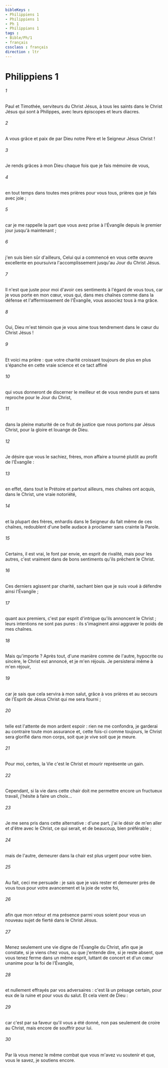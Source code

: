```yaml
---
bibleKeys : 
- Philippiens 1
- Philippiens 1
- Ph 1
- Philippians 1
tags : 
- Bible/Ph/1
- français
cssclass : français
direction : ltr
---
```


# Philippiens 1

###### 1
Paul et Timothée, serviteurs du Christ Jésus, à tous les saints dans le Christ Jésus qui sont à Philippes, avec leurs épiscopes et leurs diacres. 
###### 2
A vous grâce et paix de par Dieu notre Père et le Seigneur Jésus Christ ! 
###### 3
Je rends grâces à mon Dieu chaque fois que je fais mémoire de vous, 
###### 4
en tout temps dans toutes mes prières pour vous tous, prières que je fais avec joie ; 
###### 5
car je me rappelle la part que vous avez prise à l'Évangile depuis le premier jour jusqu'à maintenant ; 
###### 6
j'en suis bien sûr d'ailleurs, Celui qui a commencé en vous cette œuvre excellente en poursuivra l'accomplissement jusqu'au Jour du Christ Jésus. 
###### 7
Il n'est que juste pour moi d'avoir ces sentiments à l'égard de vous tous, car je vous porte en mon cœur, vous qui, dans mes chaînes comme dans la défense et l'affermissement de l'Évangile, vous associez tous à ma grâce. 
###### 8
Oui, Dieu m'est témoin que je vous aime tous tendrement dans le cœur du Christ Jésus ! 
###### 9
Et voici ma prière : que votre charité croissant toujours de plus en plus s'épanche en cette vraie science et ce tact affiné 
###### 10
qui vous donneront de discerner le meilleur et de vous rendre purs et sans reproche pour le Jour du Christ, 
###### 11
dans la pleine maturité de ce fruit de justice que nous portons par Jésus Christ, pour la gloire et louange de Dieu. 
###### 12
Je désire que vous le sachiez, frères, mon affaire a tourné plutôt au profit de l'Évangile : 
###### 13
en effet, dans tout le Prétoire et partout ailleurs, mes chaînes ont acquis, dans le Christ, une vraie notoriété, 
###### 14
et la plupart des frères, enhardis dans le Seigneur du fait même de ces chaînes, redoublent d'une belle audace à proclamer sans crainte la Parole. 
###### 15
Certains, il est vrai, le font par envie, en esprit de rivalité, mais pour les autres, c'est vraiment dans de bons sentiments qu'ils prêchent le Christ. 
###### 16
Ces derniers agissent par charité, sachant bien que je suis voué à défendre ainsi l'Évangile ; 
###### 17
quant aux premiers, c'est par esprit d'intrigue qu'ils annoncent le Christ ; leurs intentions ne sont pas pures : ils s'imaginent ainsi aggraver le poids de mes chaînes. 
###### 18
Mais qu'importe ? Après tout, d'une manière comme de l'autre, hypocrite ou sincère, le Christ est annoncé, et je m'en réjouis. Je persisterai même à m'en réjouir, 
###### 19
car je sais que cela servira à mon salut, grâce à vos prières et au secours de l'Esprit de Jésus Christ qui me sera fourni ; 
###### 20
telle est l'attente de mon ardent espoir : rien ne me confondra, je garderai au contraire toute mon assurance et, cette fois-ci comme toujours, le Christ sera glorifié dans mon corps, soit que je vive soit que je meure. 
###### 21
Pour moi, certes, la Vie c'est le Christ et mourir représente un gain. 
###### 22
Cependant, si la vie dans cette chair doit me permettre encore un fructueux travail, j'hésite à faire un choix... 
###### 23
Je me sens pris dans cette alternative : d'une part, j'ai le désir de m'en aller et d'être avec le Christ, ce qui serait, et de beaucoup, bien préférable ; 
###### 24
mais de l'autre, demeurer dans la chair est plus urgent pour votre bien. 
###### 25
Au fait, ceci me persuade : je sais que je vais rester et demeurer près de vous tous pour votre avancement et la joie de votre foi, 
###### 26
afin que mon retour et ma présence parmi vous soient pour vous un nouveau sujet de fierté dans le Christ Jésus. 
###### 27
Menez seulement une vie digne de l'Évangile du Christ, afin que je constate, si je viens chez vous, ou que j'entende dire, si je reste absent, que vous tenez ferme dans un même esprit, luttant de concert et d'un cœur unanime pour la foi de l'Évangile, 
###### 28
et nullement effrayés par vos adversaires : c'est là un présage certain, pour eux de la ruine et pour vous du salut. Et cela vient de Dieu : 
###### 29
car c'est par sa faveur qu'il vous a été donné, non pas seulement de croire au Christ, mais encore de souffrir pour lui. 
###### 30
Par là vous menez le même combat que vous m'avez vu soutenir et que, vous le savez, je soutiens encore. 
